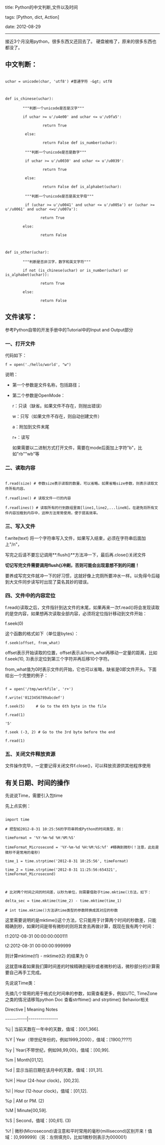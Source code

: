 title: Python的中文判断,文件以及时间

tags: [Python, dict, Action]

date: 2012-08-29



---







接近3个月没用python，很多东西又还回去了。 硬盘被格了，原来的很多东西也都没了。



## 中文判断：



```

uchar = unicode(char, 'utf8') #普通字符 -&gt; utf8



def is_chinese(uchar):

        """判断一个unicode是否是汉字"""

        if uchar >= u'/u4e00' and uchar <= u'/u9fa5':

                 return True

         else:

                 return False def is_number(uchar):

         """判断一个unicode是否是数字"""

         if uchar >= u'/u0030' and uchar <= u'/u0039':

                 return True

         else:

                 return False def is_alphabet(uchar):

         """判断一个unicode是否是英文字母"""

         if (uchar >= u'/u0041' and uchar <= u'/u005a') or (uchar >= u'/u0061' and uchar <=u'/u007a'):

                return True

        else:

                return False



def is_other(uchar):

        """判断是否非汉字，数字和英文字符"""

        if not (is_chinese(uchar) or is_number(uchar) or is_alphabet(uchar)):

                return True

        else:

                return False

```

                

<!--more-->

                

## 文件读写：

参考Python自带的开发手册中的Tutorial中的Input and Output部分



### 一、打开文件

代码如下：



	f = open('./hello/world', "w")

	

说明：



- 第一个参数是文件名称，包括路径；

- 第二个参数是OpenMode：

	r：只读（缺省。如果文件不存在，则抛出错误）

	w：只写（如果文件不存在，则自动创建文件）

	a：附加到文件末尾

	r+：读写

	如果需要以二进制方式打开文件，需要在mode后面加上字符"b"，比如"rb""wb"等



### 二、读取内容



```

f.read(size) # 参数size表示读取的数量，可以省略。如果省略size参数，则表示读取文件所有内容。

f.readline() # 读取文件一行的内容

f.readlines() # 读取所有的行到数组里面[line1,line2,...lineN]。在避免将所有文件内容加载到内存中，这种方法常常使用，便于提高效率。

```



### 三、写入文件

f.write(text) 将一个字符串写入文件，如果写入结束，必须在字符串后面加上"/n"，



写完之后请不要忘记调用**.flush()**方法冲一下，最后再.close()关闭文件



**切记写完文件需要调用flush()冲刷，否则可能会出现意想不到的问题！**



要养成写完文件就冲一下的好习惯，这就好像上完厕所要冲水一样。以免得今后碰到大文件同步读写时出现了莫名其妙的错误。



### 四、文件中的内容定位



f.read()读取之后，文件指针到达文件的末尾，如果再来一次f.read()将会发现读取的是空内容，如果想再次读取全部内容，必须将定位指针移动到文件开始：

f.seek(0)



这个函数的格式如下（单位是bytes）：



	f.seek(offset, from_what)

	

offset表示开始读取的位置，offset表示从from_what再移动一定量的距离，比如f.seek(10, 3)表示定位到第三个字符并再后移10个字符。

from_what值为0时表示文件的开始，它也可以省略，缺省是0即文件开头。下面给出一个完整的例子：



```

f = open('/tmp/workfile', 'r+')

f.write('0123456789abcdef')

f.seek(5)     # Go to the 6th byte in the file

f.read(1)        

'5'

f.seek (-3, 2) # Go to the 3rd byte before the end

f.read(1)

```



### 五、关闭文件释放资源

文件操作完毕，一定要记得关闭文件f.close()，可以释放资源供其他程序使用





## 有关日期、时间的操作

先说说Time，需要引入包time

先上点实例：



``` 

import time 

# 把型如2012-8-31 10:25:56的字符串转成Python的时间类型，则：

timeFormat = '%Y-%m-%d %H:%M:%S'

timeFormat_Microsecond = '%Y-%m-%d %H:%M:%S:%f' #精确到微秒(！注意，此处是微秒不是常用的毫秒)

time_1 = time.strptime('2012-8-31 10:25:56', timeFormat)

time_2 = time.strptime('2012-8-31 11:25:56:654321', timeFormat_Microsecond)



# 比对两个时间之间的时间差，以秒为单位，则需要借助于time.mktime()方法，如下：

delta_sec = time.mktime(time_2) - time.mktime(time_1)

# int time.mktime()方法讲time类型的参数转换成其对应的秒数

```



这里需要说明的是mktime()这个方法，它只能用于计算两个时间的秒数差，只能精确到秒，如果时间是带有微秒的则将其舍去再做计算，既现在我有两个时间：

t1:2012-08-31 00:00:00:000111

t2:2012-08-31 00:00:00:999999

则计算mktime(t1) - mktime(t2) 的结果为 0

这就意味着如果我们算时间差的时候精确到毫秒或者微秒的话，微秒部分的计算需要自己再手工完成。

先说说Time类：

先摘几个常用的用于格式化时间串的参数，如需查看更多，例如UTC, TimeZone之类的情况请移驾python Doc 查看strftime() and strptime() Behavior相关



Directive	|	Meaning	Notes

-----------|---------------

%j	| 当前天数在一年中的天数，值域：[001,366].	

%Y	| Year（带世纪年份的，例如1999,2000），值域：[1900,????]	

%y	| Year(不带世纪，例如98,99,00)，值域：[00,99].	

%m	| Month[01,12].	

%d	| 显示当前日期在该月中的天数，值域：[01,31].	

%H	| Hour (24-hour clock)，[00,23].	

%I	| Hour (12-hour clock)，值域：[01,12].	

%p	| AM or PM.	(2)

%M	| Minute[00,59].	

%S	| Second，值域：[00,61].	(3)

%f	| 微秒(Microsecond)请注意和平时常用的毫秒(millisecond)区别开来！值域：[0,999999]（另：左侧填充0，比如1微秒则表示为000001）

